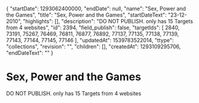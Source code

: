 {
  "startDate": 1293062400000, 
  "endDate": null, 
  "name": "Sex, Power and the Games", 
  "title": "Sex, Power and the Games", 
  "startDateText": "23-12-2010", 
  "highlights": [], 
  "description": "DO NOT PUBLISH. only has 15 Targets from 4 websites", 
  "id": 2394, 
  "field_publish": false, 
  "targetIds": [
    2840, 
    73191, 
    75267, 
    76469, 
    76811, 
    76877, 
    76892, 
    77137, 
    77135, 
    77138, 
    77139, 
    77143, 
    77144, 
    77145, 
    77146
  ], 
  "updatedAt": 1539783522014, 
  "ttype": "collections", 
  "revision": "", 
  "children": [], 
  "createdAt": 1293109295706, 
  "endDateText": ""
}

# Sex, Power and the Games

DO NOT PUBLISH. only has 15 Targets from 4 websites